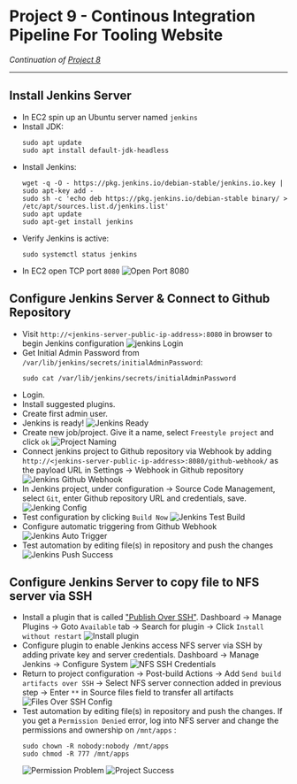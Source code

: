 # Project 9 - Continous Integration Pipeline For Tooling Website

*Continuation of [Project 8](https://github.com/mrdankuta/pbl-project-8)*

---

## Install Jenkins Server

- In EC2 spin up an Ubuntu server named `jenkins`
- Install JDK:
    ```
    sudo apt update
    sudo apt install default-jdk-headless
    ```
- Install Jenkins:
    ```
    wget -q -O - https://pkg.jenkins.io/debian-stable/jenkins.io.key | sudo apt-key add -
    sudo sh -c 'echo deb https://pkg.jenkins.io/debian-stable binary/ > /etc/apt/sources.list.d/jenkins.list'
    sudo apt update
    sudo apt-get install jenkins
    ```
- Verify Jenkins is active:
    ```
    sudo systemctl status jenkins
    ```
- In EC2 open TCP port `8080`
    ![Open Port 8080](images/001-open-port-8080.png)


## Configure Jenkins Server & Connect to Github Repository


- Visit `http://<jenkins-server-public-ip-address>:8080` in browser to begin Jenkins configuration
    ![jenkins Login](images/002-jenkins-login.png)
- Get Initial Admin Password from `/var/lib/jenkins/secrets/initialAdminPassword`:
    ```
    sudo cat /var/lib/jenkins/secrets/initialAdminPassword
    ```
- Login. 
- Install suggested plugins. 
- Create first admin user.
- Jenkins is ready!
    ![Jenkins Ready](images/003-jenkins-is-ready.png)
- Create new job/project. Give it a name, select `Freestyle project` and click `ok`
    ![Project Naming](images/004-jenkins-name-job.png)
- Connect jenkins project to Github repository via Webhook by adding `http://<jenkins-server-public-ip-address>:8080/github-webhook/` as the payload URL in Settings -> Webhook in Github repository
    ![Jenkins Github Webhook](images/005-jenkins-github-webhook.gif)
- In Jenkins project, under configuration -> Source Code Management, select `Git`, enter Github repository URL and credentials, save.
    ![Jenking Config](images/006-jenkins-config.png)
- Test configuration by clicking `Build Now`
    ![Jenkins Test Build](images/007-jenkins-test-build.png)
- Configure automatic triggering from Github Webhook
    ![Jenkins Auto Trigger](images/008-jenkins-github-archive.gif)
- Test automation by editing file(s) in repository and push the changes
    ![Jenkins Push Success](images/009-jenkins-push-build-success.png)


## Configure Jenkins Server to copy file to NFS server via SSH

- Install a plugin that is called ["Publish Over SSH"](https://plugins.jenkins.io/publish-over-ssh/). Dashboard -> Manage Plugins -> Goto `Available` tab -> Search for plugin -> Click `Install without restart`
    ![Install plugin](images/010-jenkins-install-plugin.png)
- Configure plugin to enable Jenkins access NFS server via SSH by adding private key and server credentials. Dashboard -> Manage Jenkins -> Configure System
    ![NFS SSH Credentials](images/011-jenkins-nfs-ssh-credentials.png)
- Return to project configuration -> Post-build Actions -> Add `Send build artifacts over SSH` -> Select NFS server connection added in previous step -> Enter `**` in Source files field to transfer all artifacts
    ![Files Over SSH Config](images/012-jenkins-project-config.png)
- Test automation by editing file(s) in repository and push the changes. If you get a `Permission Denied` error, log into NFS server and change the permissions and ownership on `/mnt/apps` :
    ```
    sudo chown -R nobody:nobody /mnt/apps
    sudo chmod -R 777 /mnt/apps
    ```
    ![Permission Problem](images/014-jenkins-permissions-problem.png)
    ![Project Success](images/015-jenkins-nfs-ssh-success.png)